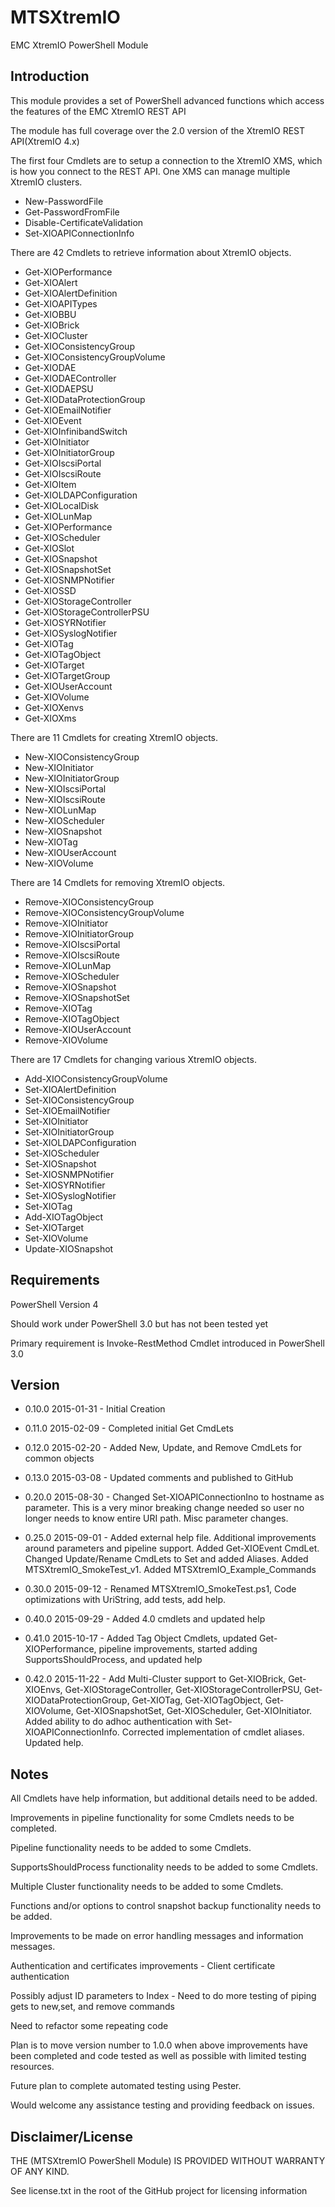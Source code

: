 MTSXtremIO
=============
EMC XtremIO PowerShell Module


Introduction
-------
This module provides a set of PowerShell advanced functions which access the features of the EMC XtremIO REST API

The module has full coverage over the 2.0 version of the XtremIO REST API(XtremIO 4.x)

The first four Cmdlets are to setup a connection to the XtremIO XMS, which is how you connect to the REST API. One XMS can manage multiple XtremIO clusters. 

- New-PasswordFile
- Get-PasswordFromFile
- Disable-CertificateValidation
- Set-XIOAPIConnectionInfo


There are 42 Cmdlets to retrieve information about XtremIO objects.
 
- Get-XIOPerformance
- Get-XIOAlert
- Get-XIOAlertDefinition
- Get-XIOAPITypes
- Get-XIOBBU
- Get-XIOBrick
- Get-XIOCluster
- Get-XIOConsistencyGroup
- Get-XIOConsistencyGroupVolume
- Get-XIODAE
- Get-XIODAEController
- Get-XIODAEPSU
- Get-XIODataProtectionGroup
- Get-XIOEmailNotifier
- Get-XIOEvent
- Get-XIOInfinibandSwitch
- Get-XIOInitiator
- Get-XIOInitiatorGroup
- Get-XIOIscsiPortal
- Get-XIOIscsiRoute
- Get-XIOItem
- Get-XIOLDAPConfiguration
- Get-XIOLocalDisk
- Get-XIOLunMap
- Get-XIOPerformance
- Get-XIOScheduler
- Get-XIOSlot
- Get-XIOSnapshot
- Get-XIOSnapshotSet
- Get-XIOSNMPNotifier
- Get-XIOSSD
- Get-XIOStorageController
- Get-XIOStorageControllerPSU
- Get-XIOSYRNotifier
- Get-XIOSyslogNotifier
- Get-XIOTag
- Get-XIOTagObject
- Get-XIOTarget
- Get-XIOTargetGroup
- Get-XIOUserAccount
- Get-XIOVolume
- Get-XIOXenvs
- Get-XIOXms
 
There are 11 Cmdlets for creating XtremIO objects.

- New-XIOConsistencyGroup
- New-XIOInitiator
- New-XIOInitiatorGroup
- New-XIOIscsiPortal
- New-XIOIscsiRoute
- New-XIOLunMap
- New-XIOScheduler
- New-XIOSnapshot
- New-XIOTag
- New-XIOUserAccount
- New-XIOVolume

There are 14 Cmdlets for removing XtremIO objects.

- Remove-XIOConsistencyGroup
- Remove-XIOConsistencyGroupVolume
- Remove-XIOInitiator
- Remove-XIOInitiatorGroup
- Remove-XIOIscsiPortal
- Remove-XIOIscsiRoute
- Remove-XIOLunMap
- Remove-XIOScheduler
- Remove-XIOSnapshot
- Remove-XIOSnapshotSet
- Remove-XIOTag
- Remove-XIOTagObject
- Remove-XIOUserAccount
- Remove-XIOVolume

There are 17 Cmdlets for changing various XtremIO objects. 

- Add-XIOConsistencyGroupVolume
- Set-XIOAlertDefinition
- Set-XIOConsistencyGroup
- Set-XIOEmailNotifier
- Set-XIOInitiator
- Set-XIOInitiatorGroup
- Set-XIOLDAPConfiguration
- Set-XIOScheduler
- Set-XIOSnapshot
- Set-XIOSNMPNotifier
- Set-XIOSYRNotifier
- Set-XIOSyslogNotifier
- Set-XIOTag
- Add-XIOTagObject
- Set-XIOTarget
- Set-XIOVolume
- Update-XIOSnapshot


Requirements
-------
PowerShell Version 4

Should work under PowerShell 3.0 but has not been tested yet

Primary requirement is Invoke-RestMethod Cmdlet introduced in PowerShell 3.0


Version
-------
- 0.10.0 2015-01-31 - Initial Creation

- 0.11.0 2015-02-09 - Completed initial Get CmdLets

- 0.12.0 2015-02-20 - Added New, Update, and Remove CmdLets for common objects

- 0.13.0 2015-03-08 - Updated comments and published to GitHub

- 0.20.0 2015-08-30 - Changed Set-XIOAPIConnectionIno to hostname as parameter. This is a very minor breaking change needed so user no longer needs to know entire URI path. Misc parameter changes.

- 0.25.0 2015-09-01 - Added external help file. Additional improvements around parameters and pipeline support. Added Get-XIOEvent CmdLet. Changed Update/Rename CmdLets to Set and added Aliases. Added MTSXtremIO_SmokeTest_v1. Added MTSXtremIO_Example_Commands

- 0.30.0 2015-09-12 - Renamed MTSXtremIO_SmokeTest.ps1, Code optimizations with UriString, add tests, add help.

- 0.40.0 2015-09-29 - Added 4.0 cmdlets and updated help

- 0.41.0 2015-10-17 - Added Tag Object Cmdlets, updated Get-XIOPerformance, pipeline improvements, started adding SupportsShouldProcess, and updated help

- 0.42.0 2015-11-22 - Add Multi-Cluster support to Get-XIOBrick, Get-XIOEnvs, Get-XIOStorageController, Get-XIOStorageControllerPSU, Get-XIODataProtectionGroup, Get-XIOTag, Get-XIOTagObject, Get-XIOVolume, Get-XIOSnapshotSet, Get-XIOScheduler, Get-XIOInitiator. Added ability to do adhoc authentication with Set-XIOAPIConnectionInfo. Corrected implementation of cmdlet aliases. Updated help.   


Notes
------

All Cmdlets have help information, but additional details need to be added.

Improvements in pipeline functionality for some Cmdlets needs to be completed. 

Pipeline functionality needs to be added to some Cmdlets.

SupportsShouldProcess functionality needs to be added to some Cmdlets.

Multiple Cluster functionality needs to be added to some Cmdlets.

Functions and/or options to control snapshot backup functionality needs to be added.

Improvements to be made on error handling messages and information messages.

Authentication and certificates improvements - Client certificate authentication

Possibly adjust ID parameters to Index - Need to do more testing of piping gets to new,set, and remove commands

Need to refactor some repeating code

Plan is to move version number to 1.0.0 when above improvements have been completed and code tested as well as possible with limited testing resources.

Future plan to complete automated testing using Pester.

Would welcome any assistance testing and providing feedback on issues.


Disclaimer/License
-----------
THE (MTSXtremIO PowerShell Module) IS PROVIDED WITHOUT WARRANTY OF ANY KIND.

See license.txt in the root of the GitHub project for licensing information